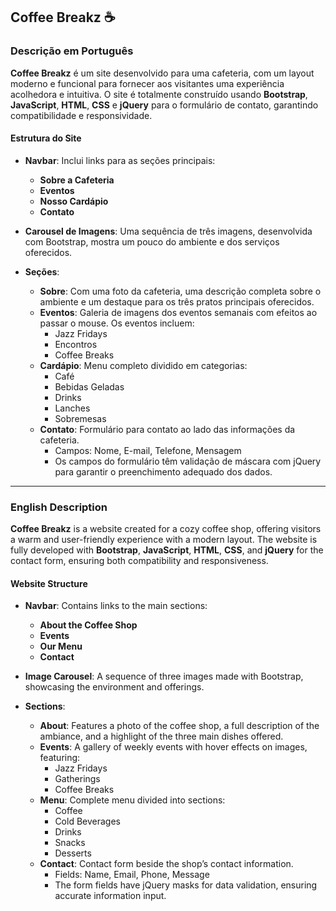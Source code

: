 
## Coffee Breakz ☕️

### Descrição em Português

**Coffee Breakz** é um site desenvolvido para uma cafeteria, com um layout moderno e funcional para fornecer aos visitantes uma experiência acolhedora e intuitiva. O site é totalmente construído usando **Bootstrap**, **JavaScript**, **HTML**, **CSS** e **jQuery** para o formulário de contato, garantindo compatibilidade e responsividade.

#### Estrutura do Site

- **Navbar**: Inclui links para as seções principais:
  - **Sobre a Cafeteria**
  - **Eventos**
  - **Nosso Cardápio**
  - **Contato**

- **Carousel de Imagens**: Uma sequência de três imagens, desenvolvida com Bootstrap, mostra um pouco do ambiente e dos serviços oferecidos.

- **Seções**:
  - **Sobre**: Com uma foto da cafeteria, uma descrição completa sobre o ambiente e um destaque para os três pratos principais oferecidos.
  - **Eventos**: Galeria de imagens dos eventos semanais com efeitos ao passar o mouse. Os eventos incluem:
    - Jazz Fridays
    - Encontros
    - Coffee Breaks
  - **Cardápio**: Menu completo dividido em categorias:
    - Café
    - Bebidas Geladas
    - Drinks
    - Lanches
    - Sobremesas
  - **Contato**: Formulário para contato ao lado das informações da cafeteria.
    - Campos: Nome, E-mail, Telefone, Mensagem
    - Os campos do formulário têm validação de máscara com jQuery para garantir o preenchimento adequado dos dados.

---

### English Description

**Coffee Breakz** is a website created for a cozy coffee shop, offering visitors a warm and user-friendly experience with a modern layout. The website is fully developed with **Bootstrap**, **JavaScript**, **HTML**, **CSS**, and **jQuery** for the contact form, ensuring both compatibility and responsiveness.

#### Website Structure

- **Navbar**: Contains links to the main sections:
  - **About the Coffee Shop**
  - **Events**
  - **Our Menu**
  - **Contact**

- **Image Carousel**: A sequence of three images made with Bootstrap, showcasing the environment and offerings.

- **Sections**:
  - **About**: Features a photo of the coffee shop, a full description of the ambiance, and a highlight of the three main dishes offered.
  - **Events**: A gallery of weekly events with hover effects on images, featuring:
    - Jazz Fridays
    - Gatherings
    - Coffee Breaks
  - **Menu**: Complete menu divided into sections:
    - Coffee
    - Cold Beverages
    - Drinks
    - Snacks
    - Desserts
  - **Contact**: Contact form beside the shop’s contact information.
    - Fields: Name, Email, Phone, Message
    - The form fields have jQuery masks for data validation, ensuring accurate information input.
